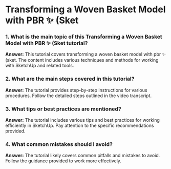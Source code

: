 # Transforming a Woven Basket Model with PBR ✨ (Sket

### 1. What is the main topic of this Transforming a Woven Basket Model with PBR ✨ (Sket tutorial?
**Answer:**
This tutorial covers transforming a woven basket model with pbr ✨ (sket. The content includes various techniques and methods for working with SketchUp and related tools.

### 2. What are the main steps covered in this tutorial?
**Answer:**
The tutorial provides step-by-step instructions for various procedures. Follow the detailed steps outlined in the video transcript.

### 3. What tips or best practices are mentioned?
**Answer:**
The tutorial includes various tips and best practices for working efficiently in SketchUp. Pay attention to the specific recommendations provided.

### 4. What common mistakes should I avoid?
**Answer:**
The tutorial likely covers common pitfalls and mistakes to avoid. Follow the guidance provided to work more effectively.